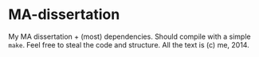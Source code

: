 # MA-dissertation

My MA dissertation + (most) dependencies.
Should compile with a simple `make`. Feel free to steal the code and structure. All the text is (c) me, 2014.
